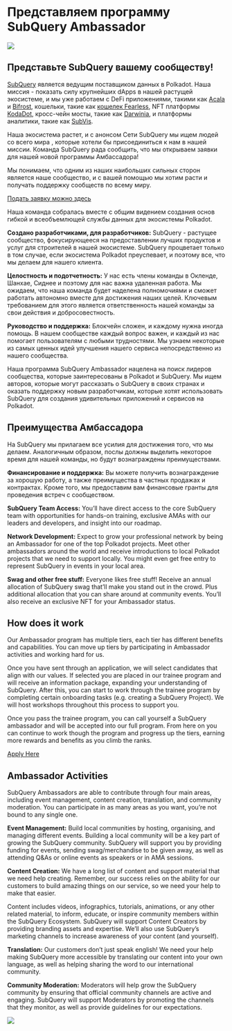 # Представляем программу SubQuery Ambassador

![](https://miro.medium.com/max/1400/1*EC5wwTuoB6UK_EESGd8X8w.png)

## Представьте SubQuery вашему сообществу!

[SubQuery](https://subquery.network/) является ведущим поставщиком данных в Polkadot. Наша миссия - показать силу крупнейших dApps в нашей растущей экосистеме, и мы уже работаем с DeFi приложениями, такими как [Acala](https://acala.network/) и [Bifrost](https://bifrost.finance/), кошельки, такие как [кошелек Fearless](https://fearlesswallet.io/), NFT платформы [KodaDot](https://kodadot.xyz/), кросс-чейн мосты, такие как [Darwinia](https://explorer.subquery.network/subquery/darwinia-network/darwinia), и платформы аналитики, такие как [SubVis](https://subvis.io/).

Наша экосистема растет, и с анонсом Сети SubQuery мы ищем людей со всего мира, которые хотели бы присоединиться к нам в нашей миссии. Команда SubQuery рада сообщить, что мы открываем заявки для нашей новой программы Амбассадора!

Мы понимаем, что одним из наших наибольших сильных сторон является наше сообщество, и с вашей помощью мы хотим расти и получать поддержку сообществ по всему миру.

[Подать заявку можно здесь](https://forms.gle/GXBbJ6LDpNfM2v1X6)

Наша команда собралась вместе с общим видением создания основ гибкой и всеобъемлющей службы данных для экосистемы Polkadot.

**Создано разработчиками, для разработчиков:** SubQuery - растущее сообщество, фокусирующееся на предоставлении лучших продуктов и услуг для строителей в нашей экосистеме. SubQuery процветает только в том случае, если экосистема Polkadot преуспевает, и поэтому все, что мы делаем для нашего клиента.

**Целостность и подотчетность:** У нас есть члены команды в Окленде, Шанхае, Сиднее и поэтому для нас важна удаленная работа. Мы ожидаем, что наша команда будет наделена полномочиями и сможет работать автономно вместе для достижения наших целей. Ключевым требованием для этого является ответственность нашей команды за свои действия и добросовестность.

**Руководство и поддержка:** Блокчейн сложен, и каждому нужна иногда помощь. В нашем сообществе каждый вопрос важен, и каждый из нас помогает пользователям с любыми трудностями. Мы узнаем некоторые из самых ценных идей улучшения нашего сервиса непосредственно из нашего сообщества.

Наша программа SubQuery Ambassador нацелена на поиск лидеров сообщества, которые заинтересованы в Polkadot и SubQuery. Мы ищем авторов, которые могут рассказать о SubQuery в своих странах и оказать поддержку новым разработчикам, которые хотят использовать SubQuery для создания удивительных приложений и сервисов на Polkadot.

## Преимущества Амбассадора

На SubQuery мы прилагаем все усилия для достижения того, что мы делаем. Аналогичным образом, послы должны выделить некоторое время для нашей команды, но будут вознаграждены преимуществами.

**Финансирование и поддержка:** Вы можете получить вознаграждение за хорошую работу, а также преимущества в частных продажах и контрактах. Кроме того, мы предоставим вам финансовые гранты для проведения встреч с сообществом.

**SubQuery Team Access:** You’ll have direct access to the core SubQuery team with opportunities for hands-on training, exclusive AMAs with our leaders and developers, and insight into our roadmap.

**Network Development:** Expect to grow your professional network by being an Ambassador for one of the top Polkadot projects. Meet other ambassadors around the world and receive introductions to local Polkadot projects that we need to support locally. You might even get free entry to represent SubQuery in events in your local area.

**Swag and other free stuff:** Everyone likes free stuff! Receive an annual allocation of SubQuery swag that’ll make you stand out in the crowd. Plus additional allocation that you can share around at community events. You’ll also receive an exclusive NFT for your Ambassador status.

## How does it work

Our Ambassador program has multiple tiers, each tier has different benefits and capabilities. You can move up tiers by participating in Ambassador activities and working hard for us.

Once you have sent through an application, we will select candidates that align with our values. If selected you are placed in our trainee program and will receive an information package, expanding your understanding of SubQuery. After this, you can start to work through the trainee program by completing certain onboarding tasks (e.g. creating a SubQuery Project). We will host workshops throughout this process to support you.

Once you pass the trainee program, you can call yourself a SubQuery ambassador and will be accepted into our full program. From here on you can continue to work though the program and progress up the tiers, earning more rewards and benefits as you climb the ranks.

[Apply Here](https://forms.gle/GXBbJ6LDpNfM2v1X6)

## Ambassador Activities

SubQuery Ambassadors are able to contribute through four main areas, including event management, content creation, translation, and community moderation. You can participate in as many areas as you want, you’re not bound to any single one.

**Event Management:** Build local communities by hosting, organising, and managing different events. Building a local community will be a key part of growing the SubQuery community. SubQuery will support you by providing funding for events, sending swag/merchandise to be given away, as well as attending Q&As or online events as speakers or in AMA sessions.

**Content Creation:** We have a long list of content and support material that we need help creating. Remember, our success relies on the ability for our customers to build amazing things on our service, so we need your help to make that easier.

Content includes videos, infographics, tutorials, animations, or any other related material, to inform, educate, or inspire community members within the SubQuery Ecosystem. SubQuery will support Content Creators by providing branding assets and expertise. We’ll also use SubQuery’s marketing channels to increase awareness of your content (and yourself).

**Translation:** Our customers don’t just speak english! We need your help making SubQuery more accessible by translating our content into your own language, as well as helping sharing the word to our international community.

**Community Moderation:** Moderators will help grow the SubQuery community by ensuring that official community channels are active and engaging. SubQuery will support Moderators by promoting the channels that they monitor, as well as provide guidelines for our expectations.

![](https://miro.medium.com/max/1400/1*xj6_UL1ZWYzlLmlVk25JzQ.png)